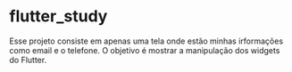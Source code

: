 # flutter_study

Esse projeto consiste em apenas uma tela onde estão minhas irformações como email e o telefone.
O objetivo é mostrar a manipulação dos widgets do Flutter.

 
